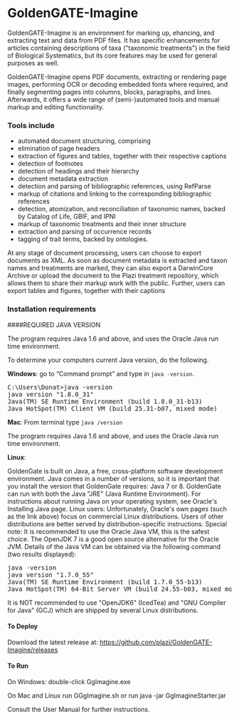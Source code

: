 # GoldenGATE-Imagine

GoldenGATE-Imagine is an environment for marking up, ehancing, and extracting text and data from PDF files. It has specific enhancements for articles containing descriptions of taxa ("taxonomic treatments") in the field of Biological Systematics, but its core features may be used for general purposes as well.

GoldenGATE-Imagine opens PDF documents, extracting or rendering page images, performing OCR or decoding embedded fonts where required, and finally segmenting pages into columns, blocks, paragraphs, and lines. Afterwards, it offers a wide range of (semi-)automated tools and manual markup and editing functionality.

### Tools include

* automated document structuring, comprising
 * elimination of page headers
 * extraction of figures and tables, together with their respective captions
 * detection of footnotes
 * detection of headings and their hierarchy
* document metadata extraction
* detection and parsing of bibliographic references, using RefParse
* markup of citations and linking to the corresponding bibliographic references
* detection, atomization, and reconciliation of taxonomic names, backed by Catalog of Life, GBIF, and IPNI
* markup of taxonomic treatments and their inner structure
* extraction and parsing of occurrence records
* tagging of trait terms, backed by ontologies.

At any stage of document processing, users can choose to export documents as XML. As soon as document metadata is extracted and taxon names and treatments are marked, they can also export a DarwinCore Archive or upload the document to the Plazi treatment repository, which allows them to share their markup work with the public. Further, users can export tables and figures, together with their captions

### Installation requirements


####REQUIRED JAVA VERSION

The program requires Java 1.6 and above, and uses the Oracle Java run time environment. 


To determine your computers current Java version, do the following.

**Windows**: go to “Command prompt” and type in `java -version`.

<pre>C:\Users\Donat>java -version
java version "1.8.0_31"
Java(TM) SE Runtime Environment (build 1.8.0_31-b13)
Java HotSpot(TM) Client VM (build 25.31-b07, mixed mode)</pre>


**Mac**: From terminal type `java /version` 

The program requires Java 1.6 and above, and uses the Oracle Java run time environment. 

**Linux**: 

GoldenGate is built on Java, a free, cross-platform software development environment. Java comes in a number of versions, so it is important that you install the version that GoldenGate requires: Java 7 or 8. GoldenGate can run with both the Java "JRE" (Java Runtime Environment). For instructions about running Java on your operating system, see Oracle's Installing Java page.
Linux users: Unfortunately, Oracle's own pages (such as the link above) focus on commercial Linux distributions. Users of other distributions are better served by distribution-specific instructions.
Special note: It is recommended to use the Oracle Java VM, this is the safest choice. The OpenJDK 7 is a good open source alternative for the Oracle JVM.
Details of the Java VM can be obtained via the following command (two results displayed):

<pre>java -version
java version "1.7.0_55"
Java(TM) SE Runtime Environment (build 1.7.0_55-b13)
Java HotSpot(TM) 64-Bit Server VM (build 24.55-b03, mixed mode)</pre>

It is NOT recommended to use "OpenJDK6" (IcedTea) and "GNU Compiler for Java" (GCJ) which are shipped by several Linux distributions.

#### To Deploy

Download the latest release at: https://github.com/plazi/GoldenGATE-Imagine/releases

#### To Run

On Windows: double-click GgImagine.exe

On Mac and Linux run GGgImagine.sh or run java -jar GgImagineStarter.jar

Consult the User Manual for further instructions.

